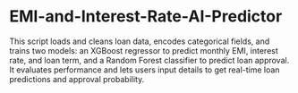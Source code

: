 # EMI-and-Interest-Rate-AI-Predictor
This script loads and cleans loan data, encodes categorical fields, and trains two models: an XGBoost regressor to predict monthly EMI, interest rate, and loan term, and a Random Forest classifier to predict loan approval. It evaluates performance and lets users input details to get real-time loan predictions and approval probability.
